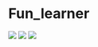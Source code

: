 # Fun_learner
<img src='https://drive.google.com/file/d/1AfPwxkbQ6AEuhpWHpGtDTMGXZUymzS5v/view?usp=sharing' >
<img src="https://drive.google.com/file/d/1AfPwxkbQ6AEuhpWHpGtDTMGXZUymzS5v/view?usp=sharing" >
<img src='https://drive.google.com/file/d/1pxdnzsIYFELURyUvGKDAbZPtIkiy8VmR/view?usp=sharing' >
